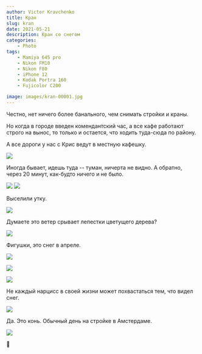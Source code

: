 ```yaml
---
author: Victor Kravchenko
title: Кран
slug: kran
date: 2021-05-21
description: Кран со снегом
categories:
    - Photo
tags:
    - Mamiya 645 pro
    - Nikon FM10
    - Nikon F80
    - iPhone 12
    - Kodak Portra 160
    - Fujicolor C200

image: images/kran-00001.jpg
---
```


Честно, нет ничего более банального, чем снимать стройки и краны.

Но когда в городе введен комендантский час, а все кафе работают строго на вынос, то только и остается, что ходить туда-сюда по району.

А все дороги у нас с Крис ведут в местную кафешку.

![](images/kran-00001.jpg)

Иногда бывает, идешь туда -- туман, ничерта не видно. А обратно, через 20 минут, как-будто ничего и не было.

![](images/kran-00003.jpg)
![](images/kran-00002.jpg)

Выселили утку.

![](images/kran-00004.jpg)

Думаете это ветер срывает лепестки цветущего дерева?

![](images/kran-00005.jpg)

Фигушки, это снег в апреле.

![](images/kran-00006.jpg)

![](images/kran-00007.jpg)

![](images/kran-00009.jpg)

Не каждый нарцисс в своей жизни может похвастаться тем, что видел снег.

![](images/kran-00008.jpg)

Да. Это конь. Обычный день на стройке в Амстердаме.

![](images/kran-00010.jpg)

🐍